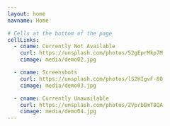 ```yaml
---
layout: home
navname: Home

# Cells at the bottom of the page
cellLinks:
  - cname: Currently Not Available
    curl: https://unsplash.com/photos/52gEprMkp7M
    cimage: media/demo02.jpg

  - cname: Screenshots
    curl: https://unsplash.com/photos/lS2HIgvF-80
    cimage: media/demo03.jpg

  - cname: Currently Unavailable
    curl: https://unsplash.com/photos/ZVprbBmT8QA
    cimage: media/demo04.jpg
---
```


